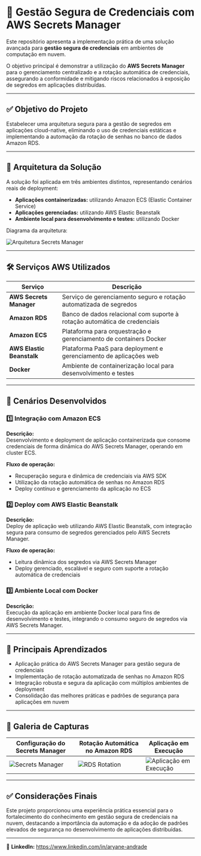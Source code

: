 # 🔐 Gestão Segura de Credenciais com AWS Secrets Manager

Este repositório apresenta a implementação prática de uma solução avançada para **gestão segura de credenciais** em ambientes de computação em nuvem.

O objetivo principal é demonstrar a utilização do **AWS Secrets Manager** para o gerenciamento centralizado e a rotação automática de credenciais, assegurando a conformidade e mitigando riscos relacionados à exposição de segredos em aplicações distribuídas.

---

## ✅ Objetivo do Projeto

Estabelecer uma arquitetura segura para a gestão de segredos em aplicações cloud-native, eliminando o uso de credenciais estáticas e implementando a automação da rotação de senhas no banco de dados Amazon RDS.

---

## 🧱 Arquitetura da Solução

A solução foi aplicada em três ambientes distintos, representando cenários reais de deployment:

- **Aplicações containerizadas:** utilizando Amazon ECS (Elastic Container Service)  
- **Aplicações gerenciadas:** utilizando AWS Elastic Beanstalk  
- **Ambiente local para desenvolvimento e testes:** utilizando Docker

Diagrama da arquitetura:

![Arquitetura Secrets Manager](./docs/architecture-diagram.png)

---

## 🛠️ Serviços AWS Utilizados

| Serviço               | Descrição                                               |
|-----------------------|---------------------------------------------------------|
| **AWS Secrets Manager**| Serviço de gerenciamento seguro e rotação automatizada de segredos  |
| **Amazon RDS**         | Banco de dados relacional com suporte à rotação automática de credenciais  |
| **Amazon ECS**         | Plataforma para orquestração e gerenciamento de containers Docker  |
| **AWS Elastic Beanstalk** | Plataforma PaaS para deployment e gerenciamento de aplicações web  |
| **Docker**             | Ambiente de containerização local para desenvolvimento e testes  |

---

## 🔎 Cenários Desenvolvidos

### 1️⃣ Integração com Amazon ECS

**Descrição:**  
Desenvolvimento e deployment de aplicação containerizada que consome credenciais de forma dinâmica do AWS Secrets Manager, operando em cluster ECS.

**Fluxo de operação:**  
- Recuperação segura e dinâmica de credenciais via AWS SDK  
- Utilização da rotação automática de senhas no Amazon RDS  
- Deploy contínuo e gerenciamento da aplicação no ECS

### 2️⃣ Deploy com AWS Elastic Beanstalk

**Descrição:**  
Deploy de aplicação web utilizando AWS Elastic Beanstalk, com integração segura para consumo de segredos gerenciados pelo AWS Secrets Manager.

**Fluxo de operação:**  
- Leitura dinâmica dos segredos via AWS Secrets Manager  
- Deploy gerenciado, escalável e seguro com suporte a rotação automática de credenciais

### 3️⃣ Ambiente Local com Docker

**Descrição:**  
Execução da aplicação em ambiente Docker local para fins de desenvolvimento e testes, integrando o consumo seguro de segredos via AWS Secrets Manager.

---

## 🧠 Principais Aprendizados

- Aplicação prática do AWS Secrets Manager para gestão segura de credenciais  
- Implementação de rotação automatizada de senhas no Amazon RDS  
- Integração robusta e segura da aplicação com múltiplos ambientes de deployment  
- Consolidação das melhores práticas e padrões de segurança para aplicações em nuvem  

---

## 📸 Galeria de Capturas

| Configuração do Secrets Manager | Rotação Automática no Amazon RDS | Aplicação em Execução |
|---------------------------------|---------------------------------|----------------------|
| ![Secrets Manager](./docs/secrets-manager-setup.png) | ![RDS Rotation](./docs/rds-rotation.png) | ![Aplicação em Execução](./docs/app-secrets-consumption.png) |

---

## ✅ Considerações Finais

Este projeto proporcionou uma experiência prática essencial para o fortalecimento do conhecimento em gestão segura de credenciais na nuvem, destacando a importância da automação e da adoção de padrões elevados de segurança no desenvolvimento de aplicações distribuídas.

---

📎 **LinkedIn:** https://www.linkedin.com/in/aryane-andrade  
